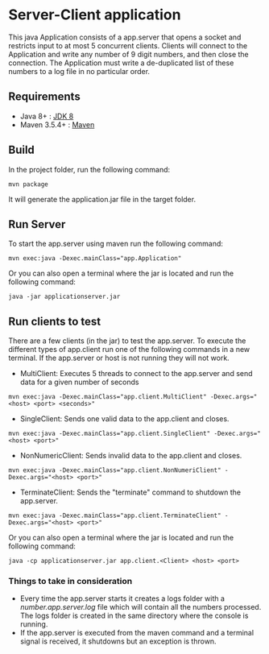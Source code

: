 # Server-Client application
This java Application consists of a app.server that opens a socket and restricts input to at most 5 concurrent
clients. Clients will connect to the Application and write any number of 9 digit
numbers, and then close the connection. The Application must write a de-duplicated
list of these numbers to a log file in no particular order.
## Requirements
- Java 8+ : [JDK 8]
- Maven 3.5.4+ : [Maven]
## Build
In the project folder, run the following command:

`mvn package`

It will generate the application.jar file in the target folder.

## Run Server
To start the app.server using maven run the following command:

`mvn exec:java -Dexec.mainClass="app.Application"`

Or you can also open a terminal where the jar is located and run the following command:

`java -jar applicationserver.jar`

## Run clients to test
There are a few clients (in the jar) to test the app.server.
To execute the different types of app.client run one of the following commands in a new terminal. If the app.server or host is not running they will not work.
- MultiClient: Executes 5 threads to connect to the app.server and send data for a given number of seconds

`mvn exec:java -Dexec.mainClass="app.client.MultiClient" -Dexec.args="<host> <port> <seconds>"`

- SingleClient: Sends one valid data to the app.client and closes.

`mvn exec:java -Dexec.mainClass="app.client.SingleClient" -Dexec.args="<host> <port>"`

- NonNumericClient: Sends invalid data to the app.client and closes.

`mvn exec:java -Dexec.mainClass="app.client.NonNumeriClient" -Dexec.args="<host> <port>"`

- TerminateClient: Sends the "terminate" command to shutdown the app.server.

`mvn exec:java -Dexec.mainClass="app.client.TerminateClient" -Dexec.args="<host> <port>"`

Or you can also open a terminal where the jar is located and run the following command:

`java -cp applicationserver.jar app.client.<Client> <host> <port>`

### Things to take in consideration
- Every time the app.server starts it creates a logs folder with a *number.app.server.log* file which will contain all the numbers processed.
The logs folder is created in the same directory where the console is running.
- If the app.server is executed from the maven command and a terminal signal is received, it shutdowns but an exception is thrown.

[JDK 8]: https://jdk.java.net/8/
[Maven]: https://maven.apache.org/install.html
